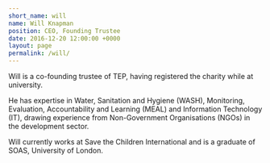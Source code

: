 ```yaml
---
short_name: will
name: Will Knapman
position: CEO, Founding Trustee
date: 2016-12-20 12:00:00 +0000
layout: page
permalink: /will/
---
```

Will is a co-founding trustee of TEP, having registered the charity while at university. 

He has expertise in Water, Sanitation and Hygiene (WASH), Monitoring, Evaluation, Accountability and Learning (MEAL) and Information Technology (IT), drawing experience from Non-Government Organisations (NGOs) in the development sector.

Will currently works at Save the Children International and is a graduate of SOAS, University of London.